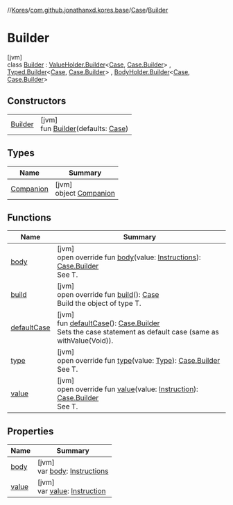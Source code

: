//[Kores](../../../../index.md)/[com.github.jonathanxd.kores.base](../../index.md)/[Case](../index.md)/[Builder](index.md)

# Builder

[jvm]\
class [Builder](index.md) : [ValueHolder.Builder](../../-value-holder/-builder/index.md)<[Case](../index.md), [Case.Builder](index.md)> , [Typed.Builder](../../-typed/-builder/index.md)<[Case](../index.md), [Case.Builder](index.md)> , [BodyHolder.Builder](../../-body-holder/-builder/index.md)<[Case](../index.md), [Case.Builder](index.md)>

## Constructors

| | |
|---|---|
| [Builder](-builder.md) | [jvm]<br>fun [Builder](-builder.md)(defaults: [Case](../index.md)) |

## Types

| Name | Summary |
|---|---|
| [Companion](-companion/index.md) | [jvm]<br>object [Companion](-companion/index.md) |

## Functions

| Name | Summary |
|---|---|
| [body](body.md) | [jvm]<br>open override fun [body](body.md)(value: [Instructions](../../../com.github.jonathanxd.kores/-instructions/index.md)): [Case.Builder](index.md)<br>See T. |
| [build](build.md) | [jvm]<br>open override fun [build](build.md)(): [Case](../index.md)<br>Build the object of type T. |
| [defaultCase](default-case.md) | [jvm]<br>fun [defaultCase](default-case.md)(): [Case.Builder](index.md)<br>Sets the case statement as default case (same as withValue(Void)). |
| [type](type.md) | [jvm]<br>open override fun [type](type.md)(value: [Type](https://docs.oracle.com/javase/8/docs/api/java/lang/reflect/Type.html)): [Case.Builder](index.md)<br>See T. |
| [value](value.md) | [jvm]<br>open override fun [value](value.md)(value: [Instruction](../../../com.github.jonathanxd.kores/-instruction/index.md)): [Case.Builder](index.md)<br>See T. |

## Properties

| Name | Summary |
|---|---|
| [body](body.md) | [jvm]<br>var [body](body.md): [Instructions](../../../com.github.jonathanxd.kores/-instructions/index.md) |
| [value](value.md) | [jvm]<br>var [value](value.md): [Instruction](../../../com.github.jonathanxd.kores/-instruction/index.md) |
